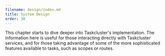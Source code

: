 ```yaml
---
filename: design/index.md
title: System Design
order: 30
---
```


This chapter starts to dive deeper into Taskcluster's implementation. The
information here is useful for those interacting directly with Taskcluster
services, and for those taking advantage of some of the more sophisticated
features available to tasks, such as scopes or routes.